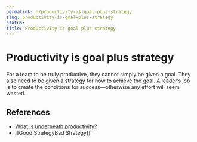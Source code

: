 ```yaml
---
permalink: n/productivity-is-goal-plus-strategy
slug: productivity-is-goal-plus-strategy
status: 
title: Productivity is goal plus strategy
---
```

# Productivity is goal plus strategy

For a team to be truly productive, they cannot simply be given a goal. They also need to be given a strategy for how to achieve the goal. A leader’s job is to create the conditions for success—otherwise any effort will seem wasted.

## References

- [What is underneath productivity?](https://every.to/superorganizers/what-is-underneath-productivity)
- [[Good StrategyBad Strategy]]
